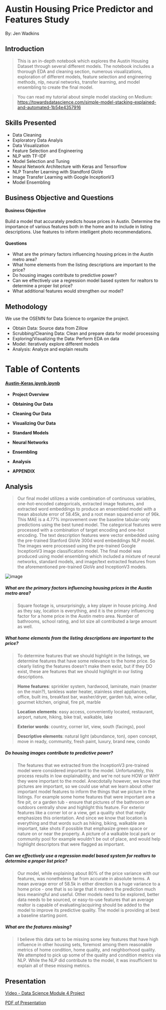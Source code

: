 
# Austin Housing Price Predictor and Features Study

By: Jen Wadkins

## Introduction

> This is an in-depth notebook which explores the Austin Housing Dataset through several different models. The notebook includes a thorough EDA and cleaning section, numerous visualizations, exploration of different models, feature selection and engineering methods, nlp, neural networks, transfer learning, and model ensembling to create the final model.

> You can read my tutorial about simple model stacking on Medium: https://towardsdatascience.com/simple-model-stacking-explained-and-automated-1b54e4357916

## Skills Presented

* Data Cleaning
* Exploratory Data Analyis
* Data Visualization
* Feature Selection and Engineering
* NLP with TF-IDF
* Model Selection and Tuning
* Neural Network Architecture with Keras and Tensorflow
* NLP Transfer Learning with Standford GloVe
* Image Transfer Learning with Google InceptionV3
* Model Ensembling

## Business Objective and Questions

#### Business Objective

Build a model that accurately predicts house prices in Austin. Determine the importance of various features both in the home and to include in listing descriptions. Use features to inform intelligent photo recommendations.

#### Questions

* What are the primary factors influencing housing prices in the Austin metro area?
* What home elements from the listing descriptions are important to the price?
* Do housing images contribute to predictive power?
* Can we effectively use a regression model based system for realtors to determine a proper list price?
* What additional features would strengthen our model?

## Methodology

We use the OSEMN for Data Science to organize the project.
* Obtain Data: Source data from Zillow
* Scrubbing/Cleaning Data: Clean and prepare data for model processing
* Exploring/Visualizing the Data: Perform EDA on data
* Model: Iteratively explore different models
* Analysis: Analyze and explain results


# Table of Contents

#### [Austin-Keras.ipynb.ipynb](https://github.com/threnjen/austin_housing_prices/blob/main/Austin-Keras.ipynb)

* **Project Overview**

* **Obtaining Our Data**

* **Cleaning Our Data**

* **Visualizing Our Data**

* **Standard Models**

* **Neural Networks**

* **Ensembling**
    
* **Analysis**

* **APPENDIX**


## Analysis

> Our final model utilizes a wide combination of continuous variables, one-hot-encoded categoricals, extracted image features, and extracted word embeddings to produce an ensembled model with a mean absolute error of 58.45k, and a root mean squared error of 96k. This MAE is a 4.77% improvement over the baseline tabular-only predictions using the best tuned model. The categorical features were processed with a combination of target encoding and one-hot encoding. The text description features were vector embedded using the pre-trained Stanford GloVe 300d word embeddings NLP model. The images were processed using the pre-trained Google InceptionV3 image classification model. The final model was produced using model ensembling which included a mixture of neural networks, standard models, and image/text extracted features from the aforementioned pre-trained GloVe and InceptionV3 models.

![image]('images/stack_map.png')

##### What are the primary factors influencing housing prices in the Austin metro area?

> Square footage is, unsurprisingly, a key player in house pricing. And as they say, location is everything, and it is the primary influencing factor for a home price in the Austin metro area. Number of bathrooms, school rating, and lot size all contributed a large amount as well.


##### What home elements from the listing descriptions are important to the price?

> To determine features that we should highlight in the listings, we determine features that have some relevance to the home price. So clearly listing the features doesn't make them exist, but if they DO exist, these are features that we should highlight in our listing descriptions.

> **Home features**: sprinkler system, hardwood, laminate, main (master on the main?), tankless water heater, stainless steel appliances, office, built ins, breakfast bar, washer/dryer, garden tub, wine cellar, gourmet kitchen, original, fire pit, marble

> **Location elements**: easy access, conveniently located, restaurant, airport, nature, hiking, bike trail, walkable, lake

> **Exterior words**: country, corner lot, view, south (facings), pool

> **Descriptive elements**: natural light (abundance, ton), open concept, move in ready, community, fresh paint, luxury, brand new, condo

##### Do housing images contribute to predictive power?

> The features that we extracted from the InceptionV3 pre-trained model were considered important to the model. Unfortunately, this process results in low explainability, and we're not sure HOW or WHY they were important to the model. Anecdotally however, we know that pictures are important, so we could use what we learn about other important model features to inform the things that we picture in the listings. For example some home features that were important are a fire pit, or a garden tub - ensure that pictures of the bathroom or outdoors centrally show and highlight this feature. For exterior features like a corner lot or a view, get a quality shot that really emphasizes this orientation. And since we know that location is everything and that words such as hiking, biking, walkable are important, take shots if possible that emphasize green space or nature on or near the property. A picture of a walkable local park or community pool for example wouldn't be out of place, and would help highlight descriptors that were flagged as important.

##### Can we effectively use a regression model based system for realtors to determine a proper list price?
> Our model, while explaining about 80% of the price variance with our features, was nonetheless far from accurate in absolute terms. A mean average error of 58.5k in either direction is a huge variance to a home price - one that is so large that it renders the prediction much less meaningful and useful. Other models need to be explored, better data needs to be sourced, or easy-to-use features that an average realtor is capable of evaluating/acquiring should be added to the model to improve its predictive quality. The model is providing at best a baseline starting point.

##### What are the features missing?
> I believe this data set to be missing some key features that have high influence in other housing sets, foremost among them reasonable metrics of home condition, home quality, and neighborhood quality. We attempted to pick up some of the quality and condition metrics via NLP. While the NLP did contribute to the model, it was insufficient to explain all of these missing metrics.


## Presentation
[Video - Data Science Module 4 Project]()

[PDF of Presentation]()
